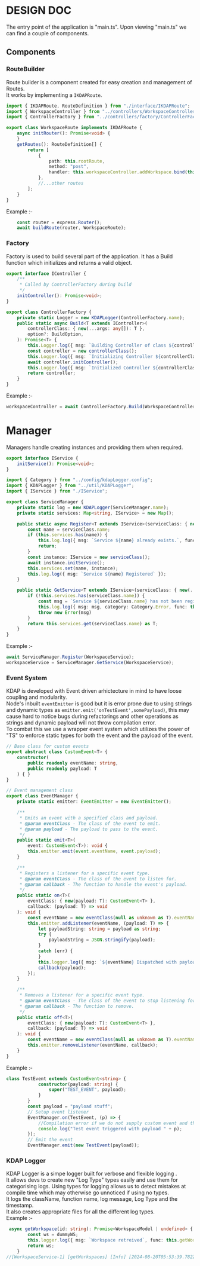 # DESIGN DOC
The entry point of the application is "main.ts". Upon viewing "main.ts" we can find a couple of components.
## Components
### RouteBuilder
Route builder is a component created for easy creation and management of Routes. <br>
It works by implementing a ```IKDAPRoute```.
``` typescript
import { IKDAPRoute, RouteDefinition } from "./interface/IKDAPRoute";
import { WorkspaceController } from "../controllers/WorkspaceController"; // Adjust the import path as needed
import { ControllerFactory } from "../controllers/factory/ControllerFactory";

export class WorkspaceRoute implements IKDAPRoute {
    async initRouter(): Promise<void> {
    }
    getRoutes(): RouteDefinition[] {
        return [
            {
                path: this.rootRoute,
                method: "post",
                handler: this.workspaceController.addWorkspace.bind(this.workspaceController)
            },
            //...other routes
        ];
    }
}

```
Example :- 
``` typescript
    const router = express.Router();
    await buildRoute(router, WorkspaceRoute);
```
### Factory
Factory is used to build several part of the application. It has a Build function which initializes and returns a valid object.
``` typescript
export interface IController {
    /**
     * Called by ControllerFactory during build
     */
    initController(): Promise<void>;
}
```


``` typescript
export class ControllerFactory {
    private static Logger = new KDAPLogger(ControllerFactory.name);
    public static async Build<T extends IController>(
        controllerClass: { new(...args: any[]): T },
        option?: BuildOption,
    ): Promise<T> {
        this.Logger.log({ msg: `Building Controller of class ${controllerClass.name}`, func: this.Build });
        const controller = new controllerClass();
        this.Logger.log({ msg: `Initializing Controller ${controllerClass.name}`, func: this.Build });
        await controller.initController();
        this.Logger.log({ msg: `Initialized Controller ${controllerClass.name}`, func: this.Build });
        return controller;
    }
}
```
Example :-
``` typescript
workspaceController = await ControllerFactory.Build(WorkspaceController);
```
# Manager
Managers handle creating instances and providing them when required.
``` typescript
export interface IService {
    initService(): Promise<void>;
}
```

``` typescript
import { Category } from "../config/kdapLogger.config";
import { KDAPLogger } from "../util/KDAPLogger";
import { IService } from "./IService";

export class ServiceManager {
    private static log = new KDAPLogger(ServiceManager.name);
    private static services: Map<string, IService> = new Map();

    public static async Register<T extends IService>(serviceClass: { new(...args: any[]): T }) {
        const name = serviceClass.name;
        if (this.services.has(name)) {
            this.log.log({ msg: `Service ${name} already exists.`, func: this.Register })
            return;
        }
        const instance: IService = new serviceClass();
        await instance.initService();
        this.services.set(name, instance);
        this.log.log({ msg: `Service ${name} Registered` });
    }

    public static GetService<T extends IService>(serviceClass: { new(...args: any[]): T }): T {
        if (!this.services.has(serviceClass.name)) {
            const msg = `Service ${serviceClass.name} has not been registered!`;
            this.log.log({ msg: msg, category: Category.Error, func: this.GetService })
            throw new Error(msg)
        }
        return this.services.get(serviceClass.name) as T;
    }
}
```
Example :-
``` typescript
await ServiceManager.Register(WorkspaceService);
workspaceService = ServiceManager.GetService(WorkspaceService);
```

### Event System
KDAP is developed with Event driven arhictecture in mind to have loose coupling and modularity. <br>
Node's inbuilt ```eventEmitter``` is good but it is error prone due to using strings and dynamic types as ```emitter.emit('onTestEvent',somePayload)```, this may cause hard to notice bugs during refactorings and other operations as strings and dynamic payload will not throw compilation error. <br> To combat this we use a wrapper event system which utilizes the power of "TS" to enforce static types for both the event and the payload of the event. <br>
``` typescript
// Base class for custom events
export abstract class CustomEvent<T> {
    constructor(
        public readonly eventName: string,
        public readonly payload: T
    ) { }
}
```
``` typescript
// Event management class
export class EventManager {
    private static emitter: EventEmitter = new EventEmitter();

    /**
     * Emits an event with a specified class and payload.
     * @param eventClass - The class of the event to emit.
     * @param payload - The payload to pass to the event.
     */
    public static emit<T>(
        event: CustomEvent<T>): void {
        this.emitter.emit(event.eventName, event.payload);
    }

    /**
     * Registers a listener for a specific event type.
     * @param eventClass - The class of the event to listen for.
     * @param callback - The function to handle the event's payload.
     */
    public static on<T>(
        eventClass: { new(payload: T): CustomEvent<T> },
        callback: (payload: T) => void
    ): void {
        const eventName = new eventClass(null as unknown as T).eventName;
        this.emitter.addListener(eventName, (payload: T) => {
            let payloadString: string = payload as string;
            try {
                payloadString = JSON.stringify(payload);
            }
            catch (err) {
            }
            this.logger.log({ msg: `${eventName} Dispatched with payload ${payloadString}`, func: this.on });
            callback(payload);
        });
    }

    /**
     * Removes a listener for a specific event type.
     * @param eventClass - The class of the event to stop listening for.
     * @param callback - The function to remove.
     */
    public static off<T>(
        eventClass: { new(payload: T): CustomEvent<T> },
        callback: (payload: T) => void
    ): void {
        const eventName = new eventClass(null as unknown as T).eventName;
        this.emitter.removeListener(eventName, callback);
    }
}
```
Example :-
``` typescript
class TestEvent extends CustomEvent<string> {
            constructor(payload: string) {
                super("TEST_EVENT", payload);
            }
        }
        const payload = "payload stuff";
        // Setup event listener
        EventManager.on(TestEvent, (p) => {
            //Compilation error if we do not supply custom event and the correct payload type
            console.log("Test event triggered with payload " + p);
        });
        // Emit the event
        EventManager.emit(new TestEvent(payload));
```
### KDAP Logger
KDAP Logger is a simpe logger built for verbose and flexible logging . <br>
It allows devs to create new "Log Type" types easily and use them for categorising logs. Using types for logging allows us to detect mistakes at compile time which may otherwise go unnoticed if using no types. <br>
It logs the className, function name, log message, Log Type and the timestamp. <br>
It also creates appropriate files for all the different log types. <br>
Example :-
``` typescript
 async getWorkspace(id: string): Promise<WorkspaceModel | undefined> {
        const ws = dummyWS;
        this.logger.log({ msg: `Workspace retreived`, func: this.getWorkspace })
        return ws;
    }
//[WorkspaceService-1] [getWorkspaces] [Info] [2024-08-20T05:53:39.782Z] : Workspaces retreived

```